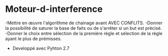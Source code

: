 # Moteur-d-interference


-Mettre en œuvre l'algorithme de chainage avant AVEC CONFLITS.
-Donner la possibilité de saturer la base de faits ou de s'arrêter si un but est précisé.
-Donner le choix entre sélection de la première règle et sélection de la règle ayant le plus de prémisses.

* Developpé avec Pyhton 2.7 
